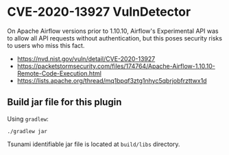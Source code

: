 # CVE-2020-13927 VulnDetector

On Apache Airflow versions prior to 1.10.10, Airflow's Experimental API was to allow all API requests without authentication, but this poses security risks to users who miss this fact.

- https://nvd.nist.gov/vuln/detail/CVE-2020-13927
- https://packetstormsecurity.com/files/174764/Apache-Airflow-1.10.10-Remote-Code-Execution.html
- https://lists.apache.org/thread/mq1bpqf3ztg1nhyc5qbrjobfrzttwx1d


## Build jar file for this plugin

Using `gradlew`:

```shell
./gradlew jar
```

Tsunami identifiable jar file is located at `build/libs` directory.
